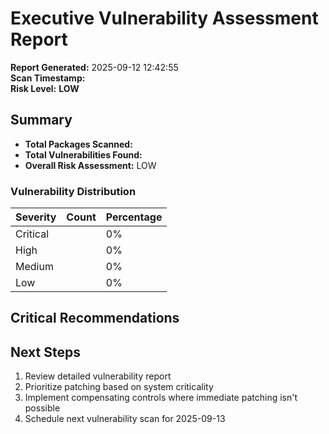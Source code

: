 # Executive Vulnerability Assessment Report

**Report Generated:** 2025-09-12 12:42:55  
**Scan Timestamp:**   
**Risk Level:** **LOW**

## Summary

- **Total Packages Scanned:** 
- **Total Vulnerabilities Found:** 
- **Overall Risk Assessment:** LOW

### Vulnerability Distribution

| Severity | Count | Percentage |
|----------|-------|------------|
| Critical |  | 0% |
| High     |  | 0% |
| Medium   |  | 0% |
| Low      |  | 0% |

## Critical Recommendations







## Next Steps

1. Review detailed vulnerability report
2. Prioritize patching based on system criticality
3. Implement compensating controls where immediate patching isn't possible
4. Schedule next vulnerability scan for 2025-09-13

